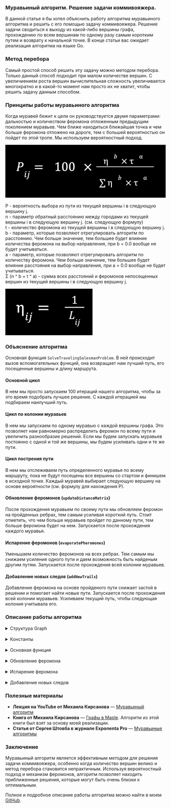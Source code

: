 ### Муравьиный алгоритм. Решение задачи коммивояжера. 

В данной статье я бы хотел объяснить работу алгоритма муравьиного алгоритма и решить с его помощью задачу коммивояжера. Решение задачи сводиться к выходу из какой-либо вершины графа, прохождению по всем вершинам по одному разу самым коротким путем и возврату к начальной точке. В конце статьи вас ожидает реализация алгоритма на языке Go.

### Метод перебора

Самый простой способ решить эту задачу можно методом перебора. Только данный способ подходит при малом количестве вершин. С увеличиением роста вершин вычислительная сложность увеличивается многократно и в какой-то момент нам просто их не хватит, чтобы решить задачу данным способом.

### Принципы работы муравьиного алгоритма

Когда муравей бежит к цели он руководствуется двумя параметрами: дальностью и количеством феромона отложенным предыдущим поколением муравьев. Чем ближе находиться ближайшая точка и чем больше феромона отложено на дороге, тем с большей вероятностью он пойдет по этой тропе. Мы используем вероятностный подход.

![formula_1](misc/images/formula_1.png)

Р - вероятность выбора из пути из текущей вершины i в следующую вершину j.  
n - параметр обратный расстоянию между городами из текущей вершины i в следующую вершину j. (см. следующую формулу)  
t - количество феромона из текущей вершины i в следующую вершину j.  
b - параметр, которые позволяют отрегулировать алгоритм по расстоянию.  Чем больше значение, тем большее будет влияние количества феромона на выбор направления, при b = 0.0 вообще не будет учитываться.  
a - параметр, которые позволяют отрегулировать алгоритм по количеству  феромона. Чем больше значение, тем большее будет влияние расстояния на выбор направления, при a = 0.0 вообще не будет учитываться.  
Σ (n ^ b + t ^ a) - сумма всех расстояний и феромонов непосещенных вершин из текущей вершины i в следующую вершину j.

![formula_2](misc/images/formula_2.png)

### Объяснение алгоритма

Основная функция `SolveTravelingSalesmanProblem`. В ней происходит вызов вспомогательных функций, она возвращает нам лучший путь, его посещенные вершины и длину маршрута.

#### Основной цикл 
В нем мы просто запускаем 100 итераций нашего алгоритма, чтобы за это время подобрать лучшее решение. С каждой итерацией мы подбираем наилучший путь.

#### Цикл по колонии муравьев 
В нем мы запускаем по одному муравью с каждой вершины графа. Это позволяет нам равномерно распределить феромон по всему пути и увеличить разнообразие решений. Если мы будем запускать муравьев постоянно с одной и той же вершины, мы будем усиливать одни и те же пути.

#### Цикл пострения пути
В нем мы отслеживаем путь определенного муравья по всему маршруту, пока не будут посещены все вершины со стартом и финишем в исходной точке. Каждый муравей выбирает следующую вершину на основе вероятности (см. формулу для нахождения Р).

#### Обновление феромонов (`updateDistanceMatrix`)
После прохождения муравьем по своему пути мы обновляем феромон на пройденных ребрах, тем самым усиливая короткий путь. Стоит отметить, что чем больше муравьев пройдет по данному пути, тем больше феромона будет на нем. Запускается после прохождения каждого муравья.

#### Испарение феромонов (`evaporatePheromones`)
Уменьшаем количество феромонов на всех ребрах. Тем самым мы снижаем усиление одного пути и даем возможность быть найденым другим путям. Запускается после прохождения всей колонии муравьев.

#### Добавление новых следов (`addNewTrails`)
Добавление феромона на основе пройденого пути снижает застой в решении и помогает найти новые пути. Запускается после прохождения всей колонии муравьев. Усиливаем текущий путь, чтобы следующая колония учитывала его.

### Описание работы алгоритма

<details>
<summary>Структура Graph </summary>

```
// Graph представляет граф с матрицей смежности
type Graph struct {
	adjacencyMatrix [][]int
}
```

```
// NewGraph создает новый граф
func NewGraph(vertexCount int) *Graph {
	matrix := make([][]int, vertexCount)
	for i := range matrix {
		matrix[i] = make([]int, vertexCount)
	}
	return &Graph{adjacencyMatrix: matrix}
}
```

```
// AddEdge добавляет ребро в граф
func (g *Graph) AddEdge(from, to, weight int) {
	if from < 0 || from >= len(g.adjacencyMatrix) || to < 0 || to >= len(g.adjacencyMatrix[from]) {
		// Индексы вне диапазона, ничего не делаем
		return
	}
	g.adjacencyMatrix[from][to] = weight
}
```

</details>
<br>


<details>
<summary>Константы</summary>

```
const (
	alpha = 9.0 // регулировка алгоритма по расстоянию (чем больше значение, тем большее будет влияние расстояния на выбор направления, при alpha = 0.0 вообще не будет учитываться)
	beta  = 5.0 // регулировка алгоритма по количеству феромона (чем больше значение, тем большее будет влияние количества феромона на выбор направления, при beta = 0.0 вообще не будет учитываться)
	p     = 0.7 // скорость испарения феромона
)
```

</details>
<br>

<details>
<summary>Основная функция</summary>

```
// SolveTravelingSalesmanProblem решает задачу коммивояжера с использованием муравьиного алгоритма
func SolveTravelingSalesmanProblem(graph *graph.Graph) TsmResult {
	distanceMatrix := graph.GetAdjacencyMatrix()
	n = len(distanceMatrix)
	Q = 5 * float64(n)
	// Координаты вершин
	pheromones := initPheromones()           // Wt След
	deltaPheromones := initDeltaPheromones() // DWt Матрица приращений следа

	Lmin := math.MaxFloat64      // начальное значение длины - infinity
	bestPath := make([]int, n+1) // n+1 для возврата в исходную точку

	for k := 0; k < 100; k++ { // Основной цикл
		for ant := 0; ant < n; ant++ { // Цикл по муравьям
			visited := make([]bool, n) // Список непосещенных вершин
			currentCity := ant         // Начальная вершина для муравья ant
			visited[currentCity] = true
			path := []int{currentCity} // Начало пути

			for len(path) < n { // Цикл пострения пути
				probabilities := calculateProbabilities(pheromones, distanceMatrix, currentCity, visited) // Каждой вершине - свой вес
				nextCity := selectNextCity(probabilities)                                                 // Выбор направления
				visited[nextCity] = true                                                                  // Tabu list увеличился
				path = append(path, nextCity)
				currentCity = nextCity // Начало дуги = конец предыдущей
			}
			path = append(path, path[0]) // Конец пути (возвращаемся в исходную точку)

			// проходимся по всему пути и суммируем длины
			L := calculatePathLength(path, distanceMatrix)

			// Проверка минимальной длины пути
			if L < Lmin {
				Lmin = L
				copy(bestPath, path)
			}

			// Пометка дуг феромоном
			updateDistanceMatrix(deltaPheromones, path, L)
		}

		evaporatePheromones(pheromones, p)           // Испарение феромонов
		addNewTrails(pheromones, deltaPheromones, p) // Добавление новых следов
	}

	return TsmResult{
		Vertices: bestPath,
		Distance: Lmin,
	}
}
```

</details>
<br>


<details>
<summary>Обновление феромона</summary>

```
// updateDistanceMatrix помечает дуги феромоном
func updateDistanceMatrix(deltaPheromones [][]float64, path []int, L float64) {
	for i := 0; i < len(path)-1; i++ {
		from := path[i]
		to := path[i+1]
		deltaPheromones[from][to] += Q / L
	}
}
```

</details>
<br>

<details>
<summary>Испарение феромона</summary>

```
func evaporatePheromones(pheromones [][]float64, p float64) {
	for i := range pheromones {
		for j := range pheromones[i] {
			pheromones[i][j] *= (1 - p)
		}
	}
}
```

</details>
<br>

<details>
<summary>Добавление новых следов</summary>

```
// Добавление новых следов
func addNewTrails(pheromones, deltaPheromones [][]float64, p float64) {
	for i := range pheromones {
		for j := range pheromones[i] {
			pheromones[i][j] += deltaPheromones[i][j] * p
		}
	}
}
```

</details>

### Полезные материалы

- **Лекция на YouTube от Михаила Кирсанова** — [Муравьиный алгоритм](https://youtu.be/EwDP_bAb-OI?si=v0XYb4CUkZXG-iwM)
- **Книга от Михаила Кирсанова** — [Графы в Maple](https://eqworld.ipmnet.ru/ru/library/books/Kirsanov2007ru.pdf). Алгоритм из этой книги был взят за основу моей реализации.
- **Статья от Сергея Штовба в журнале Exponenta Pro** — [Муравьиные алгоритмы](https://www.researchgate.net/publication/280064579_Muravinye_algoritmy)

### Заключение

Муравьиный алгоритм является эффективным методом для решения задачи коммивояжера, особенно когда количество вершин велико и метод перебора становится непрактичным. Используя вероятностный подход и механизм феромонов, алгоритм позволяет находить приближенные решения, которые могут быть очень близки к оптимальным.

Полное и подробное описание работы алгоритма можно найти в моем [GitHub](https://github.com/alivewel/prim).